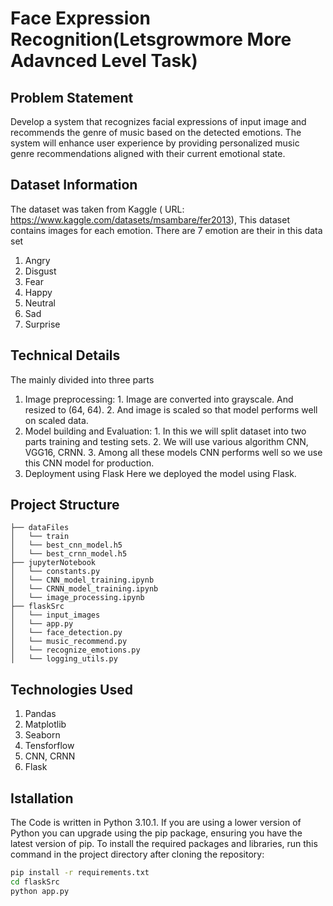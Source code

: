 # Face Expression Recognition(Letsgrowmore More Adavnced Level Task)

## Problem Statement
Develop a system that recognizes facial expressions of input image and recommends the genre of music based on the detected emotions. 
The system will enhance user experience by providing personalized music genre recommendations aligned with their current emotional state. 

## Dataset Information
The dataset was taken from Kaggle (
URL: https://www.kaggle.com/datasets/msambare/fer2013), 
This dataset contains images for each emotion. There are 7 emotion are their in this data set
1.	Angry
2.	Disgust
3.	Fear
4.	Happy
5.	Neutral
6.	Sad
7.	Surprise


## Technical Details
The mainly divided into three parts
1. Image preprocessing:
           1. Image are converted into grayscale. And resized to (64, 64).
           2. And image is scaled so that model performs well on scaled data.
2. Model building and Evaluation:
           1. In this we will split dataset into two parts training and testing sets.
           2. We will use various algorithm CNN, VGG16, CRNN.
           3. Among all these models CNN performs well so we use this CNN model for production.
3. Deployment using Flask
           Here we deployed the model using Flask.

## Project Structure

```
├── dataFiles 
│   └── train
│   └── best_cnn_model.h5
│   └── best_crnn_model.h5
├── jupyterNotebook
│   └── constants.py
│   └── CNN_model_training.ipynb
│   └── CRNN_model_training.ipynb
│   └── image_processing.ipynb
├── flaskSrc
│   └── input_images
│   └── app.py
│   └── face_detection.py
│   └── music_recommend.py
│   └── recognize_emotions.py
│   └── logging_utils.py
```
## Technologies Used
1. Pandas
2. Matplotlib
3. Seaborn
4. Tensforflow
5. CNN, CRNN
6. Flask

## Istallation
The Code is written in Python 3.10.1. If you are using a lower version of Python you can upgrade using the pip package, ensuring you have the latest version of pip. To install the required packages and libraries, run this command in the project directory after cloning the repository:

```bash
pip install -r requirements.txt
cd flaskSrc
python app.py
```
